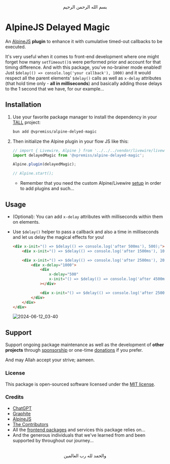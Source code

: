 <div align="center">
    بسم الله الرحمن الرحيم
</div>

<div align="left">

# AlpineJS Delayed Magic
An [AlpineJS](https://alpinejs.dev/) **plugin** to enhance it with cumulative timed-out callbacks to be executed.

It's very useful when it comes to front-end development where one might forget how many `setTimeout()`s were performed prior and account for that timing difference. And with this package, you've no-brainer mode enabled! Just `$delay(() => console.log('your callback'), 1000)` and it would respect all the parent elements' `$delay()` calls as well as `x-delay` attributes (that hold time only - **all in milliseconds**) and basically adding those delays to the 1 second that we have, for our example...


## Installation

1. Use your favorite package manager to install the dependency in your [TALL](https://tallstack.dev) project:

   ```bash
   bun add @vpremiss/alpine-delyed-magic
   ```

2. Then initialize the Alpine plugin in your flow JS like this:

   ```js
   // import { Livewire, Alpine } from '../../../vendor/livewire/livewire/dist/livewire.esm';
   import delayedMagic from '@vpremiss/alpine-delayed-magic';

   Alpine.plugin(delayedMagic);

   // Alpine.start();
   ```

   - Remember that you need the custom Alpine/Livewire [setup](https://livewire.laravel.com/docs/installation#manually-bundling-livewire-and-alpine) in order to add plugins and such...


## Usage

- (Optional): You can add `x-delay` attributes with milliseconds within them on elements.

- Use `$delay()` helper to pass a callback and also a time in milliseconds and let us delay the magical effects for you! 

  ```html
  <div x-init="() => $delay(() => console.log('after 500ms'), 500);">
      <div x-init="() => $delay(() => console.log('after 1500ms'), 1000);"></div>

      <div x-init="() => $delay(() => console.log('after 2500ms'), 2000);">
          <div x-delay="1000">
              <div
                  x-delay="500"
                  x-init="() => $delay(() => console.log('after 4500ms'), 500);"
              ></div>

              <div x-init="() => $delay(() => console.log('after 2500ms'));"></div>
          </div>
      </div>
  </div>
  ```

  ![2024-06-12_03-40](https://github.com/VPremiss/alpine-delayed-magic/assets/121377476/cb771694-7409-4e27-8177-75de37589454)


## Support

Support ongoing package maintenance as well as the development of **other projects** through [sponsorship](https://github.com/sponsors/VPremiss) or one-time [donations](https://github.com/sponsors/VPremiss?frequency=one-time&sponsor=VPremiss) if you prefer.

And may Allah accept your strive; aameen.

### License

This package is open-sourced software licensed under the [MIT license](LICENSE.md).

### Credits

- [ChatGPT](https://chat.openai.com)
- [Graphite](https://graphite.dev)
- [AlpineJS](https://alpinejs.dev)
- [The Contributors](../../contributors)
- All the [frontend packages](./package.json#24) and services this package relies on...
- And the generous individuals that we've learned from and been supported by throughout our journey...


</div>

<div align="center">
   <br>والحمد لله رب العالمين
</div>
